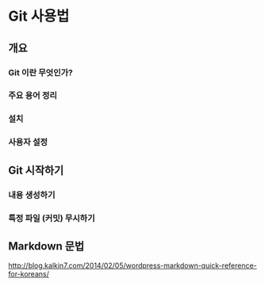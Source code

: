 # Git 사용법

## 개요
### Git 이란 무엇인가?

### 주요 용어 정리

### 설치

### 사용자 설정

## Git 시작하기

### 내용 생성하기

### 특정 파일 (커밋) 무시하기

## Markdown 문법
http://blog.kalkin7.com/2014/02/05/wordpress-markdown-quick-reference-for-koreans/
